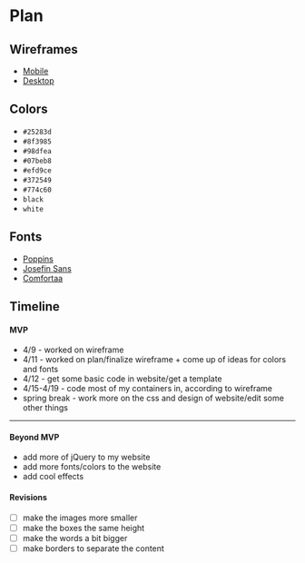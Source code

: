 # Plan

## Wireframes
* [Mobile](fp1.jpg)
* [Desktop](fp.jpg)

## Colors
* `#25283d`
* `#8f3985`
* `#98dfea`
* `#07beb8`
* `#efd9ce`
* `#372549`
* `#774c60`
* `black`
* `white`

## Fonts
* [Poppins](https://fonts.google.com/specimen/Poppins)
* [Josefin Sans](https://fonts.google.com/specimen/Josefin+Sans)
* [Comfortaa](https://fonts.google.com/specimen/Comfortaa)

## Timeline

#### MVP
* 4/9 - worked on wireframe
* 4/11 - worked on plan/finalize wireframe + come up of ideas for colors and fonts
* 4/12 - get some basic code in website/get a template
* 4/15-4/19 - code most of my containers in, according to wireframe
* spring break - work more on the css and design of website/edit some other things

---

#### Beyond MVP
* add more of jQuery to my website
* add more fonts/colors to the website
* add cool effects

#### Revisions
- [ ] make the images more smaller
- [ ] make the boxes the same height
- [ ] make the words a bit bigger
- [ ] make borders to separate the content
